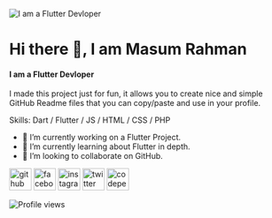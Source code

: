 ![I am a Flutter Devloper](https://pbs.twimg.com/profile_banners/1460977015180304384/1646836259/600x200)

# Hi there 👋, I am Masum Rahman
#### I am a Flutter Devloper


I made this project just for fun, it allows you to create nice and simple GitHub Readme files that you can copy/paste and use in your profile.

Skills: Dart / Flutter / JS / HTML / CSS / PHP

- 🔭 I’m currently working on a Flutter Project. 
- 🌱 I’m currently learning about Flutter in depth. 
- 👯 I’m looking to collaborate on GitHub. 


[<img src='https://cdn.jsdelivr.net/npm/simple-icons@3.0.1/icons/github.svg' alt='github' height='40'>](https://github.com/masumrahman0)  [<img src='https://cdn.jsdelivr.net/npm/simple-icons@3.0.1/icons/facebook.svg' alt='facebook' height='40'>](https://www.facebook.com/samiul.sam3)  [<img src='https://cdn.jsdelivr.net/npm/simple-icons@3.0.1/icons/instagram.svg' alt='instagram' height='40'>](https://www.instagram.com/samiul.sam3/)  [<img src='https://cdn.jsdelivr.net/npm/simple-icons@3.0.1/icons/twitter.svg' alt='twitter' height='40'>](https://twitter.com/@masumrahman099)  [<img src='https://cdn.jsdelivr.net/npm/simple-icons@3.0.1/icons/codepen.svg' alt='codepen' height='40'>](https://codepen.io/@masum099)  

![Profile views](https://gpvc.arturio.dev/masumrahman0)  
